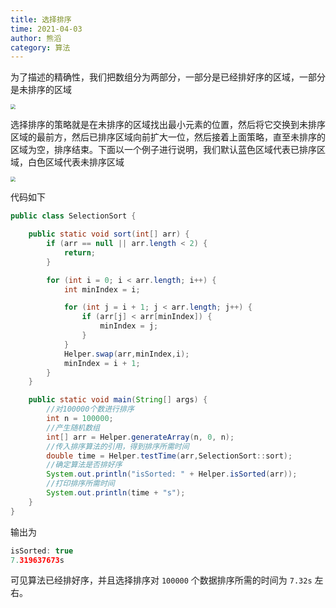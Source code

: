 ```yaml
---
title: 选择排序
time: 2021-04-03
author: 熊滔
category: 算法
---
```


为了描述的精确性，我们把数组分为两部分，一部分是已经排好序的区域，一部分是未排序的区域

<img src="https://gitee.com/lastknightcoder/blogimage/raw/master/20200703125549.png" style="zoom:50%;" />



选择排序的策略就是在未排序的区域找出最小元素的位置，然后将它交换到未排序区域的最前方，然后已排序区域向前扩大一位，然后接着上面策略，直至未排序的区域为空，排序结束。下面以一个例子进行说明，我们默认蓝色区域代表已排序区域，白色区域代表未排序区域

<img src="https://gitee.com/lastknightcoder/blogimage/raw/master/20200703125722.png" style="zoom:50%;" />



代码如下

```java
public class SelectionSort {

    public static void sort(int[] arr) {
        if (arr == null || arr.length < 2) {
            return;
        }

        for (int i = 0; i < arr.length; i++) {
            int minIndex = i;

            for (int j = i + 1; j < arr.length; j++) {
                if (arr[j] < arr[minIndex]) {
                    minIndex = j;
                }
            }
            Helper.swap(arr,minIndex,i);
            minIndex = i + 1;
        }
    }

    public static void main(String[] args) {
        //对100000个数进行排序
        int n = 100000;
        //产生随机数组
        int[] arr = Helper.generateArray(n, 0, n);
        //传入排序算法的引用，得到排序所需时间
        double time = Helper.testTime(arr,SelectionSort::sort);
        //确定算法是否排好序
        System.out.println("isSorted: " + Helper.isSorted(arr));
        //打印排序所需时间
        System.out.println(time + "s");
    }
}
```

输出为

```java
isSorted: true
7.319637673s
```

可见算法已经排好序，并且选择排序对 `100000` 个数据排序所需的时间为 `7.32s` 左右。